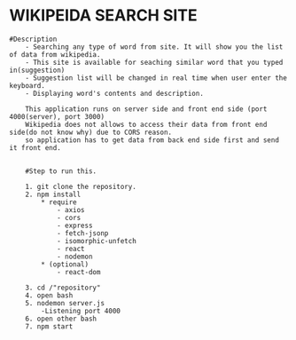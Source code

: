 # WIKIPEIDA SEARCH SITE
	
	#Description
		- Searching any type of word from site. It will show you the list of data from wikipedia.
		- This site is available for seaching similar word that you typed in(suggestion)
		- Suggestion list will be changed in real time when user enter the keyboard.
		- Displaying word's contents and description.
		
		This application runs on server side and front end side (port 4000(server), port 3000)
		Wikipedia does not allows to access their data from front end side(do not know why) due to CORS reason.
		so application has to get data from back end side first and send it front end.
		
		
		#Step to run this.
		
		1. git clone the repository.
		2. npm install
			* require
				- axios
				- cors
				- express
				- fetch-jsonp
				- isomorphic-unfetch
				- react
				- nodemon
			* (optional)
				- react-dom
			
		3. cd /"repository"
		4. open bash
		5. nodemon server.js
			-Listening port 4000
		6. open other bash
		7. npm start
		
